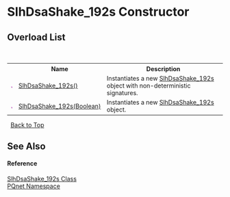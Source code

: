 # SlhDsaShake_192s Constructor 
 


## Overload List
&nbsp;<table><tr><th></th><th>Name</th><th>Description</th></tr><tr><td>![Public method](media/pubmethod.gif "Public method")</td><td><a href="a6fd3c6f-397c-13aa-4340-633662251301.md">SlhDsaShake_192s()</a></td><td>
Instantiates a new <a href="fa03fd29-c83e-2941-7dbc-90fb4be0ef5b.md">SlhDsaShake_192s</a> object with non-deterministic signatures.</td></tr><tr><td>![Public method](media/pubmethod.gif "Public method")</td><td><a href="aa8c2af8-8ad8-c91d-a50e-c15e9221bfb0.md">SlhDsaShake_192s(Boolean)</a></td><td>
Instantiates a new <a href="fa03fd29-c83e-2941-7dbc-90fb4be0ef5b.md">SlhDsaShake_192s</a> object.</td></tr></table>&nbsp;
<a href="#slhdsashake_192s-constructor">Back to Top</a>

## See Also


#### Reference
<a href="fa03fd29-c83e-2941-7dbc-90fb4be0ef5b.md">SlhDsaShake_192s Class</a><br /><a href="fc4f881f-e121-9cf0-ed49-65bf6b5a005d.md">PQnet Namespace</a><br />